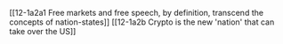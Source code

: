 
[[12-1a2a1 Free markets and free speech, by definition, transcend the concepts of nation-states]]
[[12-1a2b Crypto is the new 'nation' that can take over the US]]